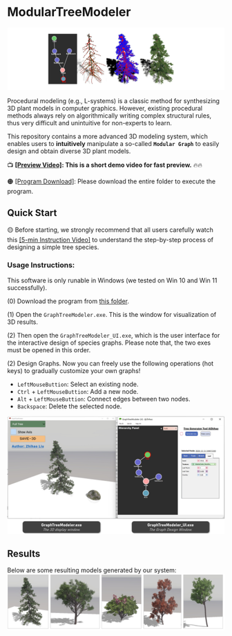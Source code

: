 # ModularTreeModeler

![Teaser](https://github.com/RyuZhihao123/Modular-Tree-Modeler-25/blob/main/Figures/1.png)

Procedural modeling (e.g., L-systems) is a classic method for synthesizing 3D plant models in computer graphics. However, existing procedural methods always rely on algorithmically writing complex structural rules, thus very difficult and unintuitive for non-experts to learn.

This repository contains a more advanced 3D modeling system, which enables users to **intuitively** manipulate a so-called **``Modular Graph``** to easily design and obtain diverse 3D plant models. 

📺 **[[Preview Video]](https://drive.google.com/file/d/1FugtnOsYm2L_HkJawwiUUKoe6aQs5e93/view?usp=sharing): This is a short demo video for fast preview.** 🔥🔥

🟠 [[Program Download]](https://github.com/RyuZhihao123/Modular-Tree-Modeler-25/tree/main/GraphTreeModeler): Please download the entire folder to execute the program.

## Quick Start

🟡 Before starting, we strongly recommend that all users carefully watch this [[5-min Instruction Video]](https://drive.google.com/file/d/1uOwghzsHS2jrZXc8RHVIOitZZubseMT-/view?usp=sharing) to understand the step-by-step process of designing a simple tree species.



### Usage Instructions:
This software is only runable in Windows (we tested on Win 10 and Win 11 successfully).

(0) Download the program from [this folder](https://github.com/RyuZhihao123/Modular-Tree-Modeler-25/tree/main/GraphTreeModeler).

(1) Open the ``GraphTreeModeler.exe``. This is the window for visualization of 3D results. 

(2) Then open the ``GraphTreeModeler_UI.exe``, which is the user interface for the interactive design of species graphs. Please note that, the two exes must be opened in this order.

(2) Design Graphs. Now you can freely use the following operations (hot keys)
 to gradually customize your own graphs!

- ``LeftMouseButtion``: Select an existing node.
- ``Ctrl`` + ``LeftMouseButtion``: Add a new node.
- ``Alt`` + ``LeftMouseButtion``: Connect edges between two nodes.
- ``Backspace``: Delete the selected node.

<img src="https://github.com/RyuZhihao123/Modular-Tree-Modeler-25/blob/main/Figures/interfaces.png" alt="Interfaces" style="width:700px;"/>

## Results

Below are some resulting models generated by our system:
![Results](https://github.com/RyuZhihao123/Modular-Tree-Modeler-25/blob/main/Figures/results.png)



